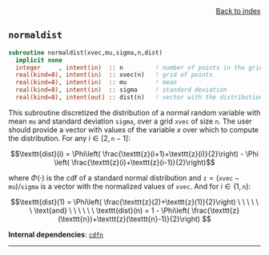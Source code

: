 
<span style="text-align:right;display:block;">
<a href="https://borjapetit.github.io/fortran_toolkit/">Back to index</a>
</span>

## ```normaldist```

```fortran
subroutine normaldist(xvec,mu,sigma,n,dist)
  implicit none
  integer     , intent(in)  :: n         ! number of points in the grid for "x"
  real(kind=8), intent(in)  :: xvec(n)   ! grid of points
  real(kind=8), intent(in)  :: mu        ! mean
  real(kind=8), intent(in)  :: sigma     ! standard deviation
  real(kind=8), intent(out) :: dist(n)   ! vector with the distribution
```

This subroutine discretized the distribution of a normal random variable with mean ```mu``` and standard deviation ```sigma```, over a grid ```xvec``` of size ```n```. The user should provide a vector with values of the variable $x$ over which to compute the distribution. For any $i\in[2,\texttt{n}-1]$:

$$\texttt{dist}(i) = \Phi\left( \frac{\texttt{z}(i+1)+\texttt{z}(i)}{2}\right) - \Phi \left( \frac{\texttt{z}(i)+\texttt{z}(i-1)}{2}\right)$$

where $\Phi(\cdot)$ is the cdf of a standard normal distribution and $\texttt{z} = (\texttt{xvec}-\texttt{mu})/\texttt{sigma}$ is a vector with the normalized values of ```xvec```. And for $i\in\{1,\texttt{n}\}$:

$$\texttt{dist}(1) = \Phi\left( \frac{\texttt{z}(2)+\texttt{z}(1)}{2}\right) \ \ \ \ \ \ \text{and} \ \ \ \ \ \ 
\texttt{dist}(n) = 1 - \Phi\left( \frac{\texttt{z}(\texttt{n})+\texttt{z}(\texttt{n}-1)}{2}\right) $$

**Internal dependencies**: [```cdfn```](cdfn.md)

---